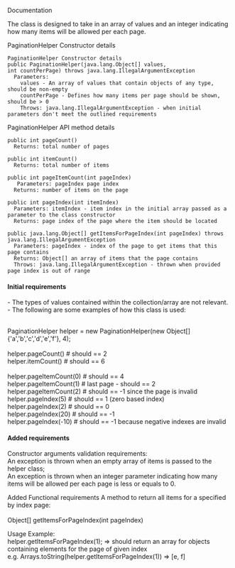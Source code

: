 Documentation

The class is designed to take in an array of values and an integer
indicating how many items will be allowed per each page.

PaginationHelper Constructor details

    PaginationHelper Constructor details
    public PaginationHelper(java.lang.Object[] values,
    int countPerPage) throws java.lang.IllegalArgumentException
      Parameters:
        values - An array of values that contain objects of any type, should be non-empty
        countPerPage - Defines how many items per page should be shown, should be > 0
        Throws: java.lang.IllegalArgumentException - when initial parameters don't meet the outlined requirements

PaginationHelper API method details

    public int pageCount()
      Returns: total number of pages

    public int itemCount()
      Returns: total number of items

    public int pageItemCount(int pageIndex)
       Parameters: pageIndex page index
      Returns: number of items on the page

    public int pageIndex(int itemIndex)
      Parameters: itemIndex - item index in the initial array passed as a parameter to the class constructor
      Returns: page index of the page where the item should be located

    public java.lang.Object[] getItemsForPageIndex(int pageIndex) throws java.lang.IllegalArgumentException
      Parameters: pageIndex - index of the page to get items that this page contains
      Returns: Object[] an array of items that the page contains
      Throws: java.lang.IllegalArgumentException - thrown when provided page index is out of range

<h4>Initial requirements</h4>
- The types of values contained within the collection/array are not
  relevant.
- The following are some examples of how this class is used: <br /><br />

  PaginationHelper helper = new PaginationHelper(new Object[]{'a','b','c','d','e','f'}, 4);
  <br /><br />
  helper.pageCount() # should == 2 <br />
  helper.itemCount() # should == 6 <br />
  <br />
  helper.pageItemCount(0) # should == 4 <br />
  helper.pageItemCount(1) # last page - should == 2 <br />
  helper.pageItemCount(2) # should == -1 since the page is invalid <br />
  helper.pageIndex(5) # should == 1 (zero based index) <br />
  helper.pageIndex(2) # should == 0 <br />
  helper.pageIndex(20) # should == -1 <br />
  helper.pageIndex(-10) # should == -1 because negative indexes are invalid <br />

<h4> Added requirements </h4>

Constructor arguments validation requirements: <br />
An exception is thrown when an empty array of items is passed to the helper class;<br />
An exception is thrown when an integer parameter indicating how many items will be allowed per each page is less or equals to 0.

Added Functional requirements
A method to return all items for a specified by index page:  <br /><br />
Object[] getItemsForPageIndex(int pageIndex) <br />

Usage Example: <br />
helper.getItemsForPageIndex(1);  => should return an array for objects containing elements for the page of given index <br />
e.g. Arrays.toString(helper.getItemsForPageIndex(1)) => [e, f] <br />
<br />
